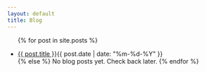 ```yaml
---
layout: default
title: Blog
---
```


<section class="posts">
<ul>

{% for post in site.posts %}
<li><a href="{{ site.baseurl }}{{ post.url }}">{{ post.title }}</a><time datetime="{{ post.date | date_to_xmlschema }}">{{ post.date | date: "%m-%d-%Y" }}</time></li>
{% else %}
No blog posts yet. Check back later.
{% endfor %}
</ul>
</section>